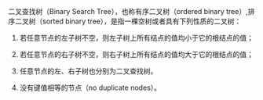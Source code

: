
二叉查找树（Binary Search Tree），也称有序二叉树（ordered binary tree）,排序二叉树（sorted binary tree），是指一棵空树或者具有下列性质的二叉树：


1. 若任意节点的左子树不空，则左子树上所有结点的值均小于它的根结点的值；

2. 若任意节点的右子树不空，则右子树上所有结点的值均大于它的根结点的值；

3. 任意节点的左、右子树也分别为二叉查找树。

4. 没有键值相等的节点（no duplicate nodes）。